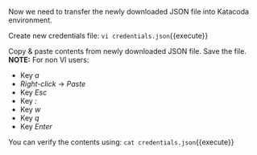 Now we need to transfer the newly downloaded JSON file into Katacoda environment.

Create new credentials file:
`vi credentials.json`{{execute}}

Copy & paste contents from newly downloaded JSON file. Save the file.
**NOTE:** For non VI users:
* Key *a*
* *Right-click* -> *Paste*
* Key *Esc*
* Key *:*
* Key *w*
* Key *q*
* Key *Enter*

You can verify the contents using: 
`cat credentials.json`{{execute}}

